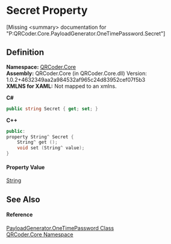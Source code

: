 # Secret Property


\[Missing &lt;summary&gt; documentation for "P:QRCoder.Core.PayloadGenerator.OneTimePassword.Secret"\]



## Definition
**Namespace:** <a href="N_QRCoder_Core.md">QRCoder.Core</a>  
**Assembly:** QRCoder.Core (in QRCoder.Core.dll) Version: 1.0.2+4632349aa2a984532af965c24d83952cef07f5b3  
**XMLNS for XAML:** Not mapped to an xmlns.

**C#**
``` C#
public string Secret { get; set; }
```
**C++**
``` C++
public:
property String^ Secret {
	String^ get ();
	void set (String^ value);
}
```



#### Property Value
<a href="https://learn.microsoft.com/dotnet/api/system.string" target="_blank" rel="noopener noreferrer">String</a>

## See Also


#### Reference
<a href="T_QRCoder_Core_PayloadGenerator_OneTimePassword.md">PayloadGenerator.OneTimePassword Class</a>  
<a href="N_QRCoder_Core.md">QRCoder.Core Namespace</a>  
